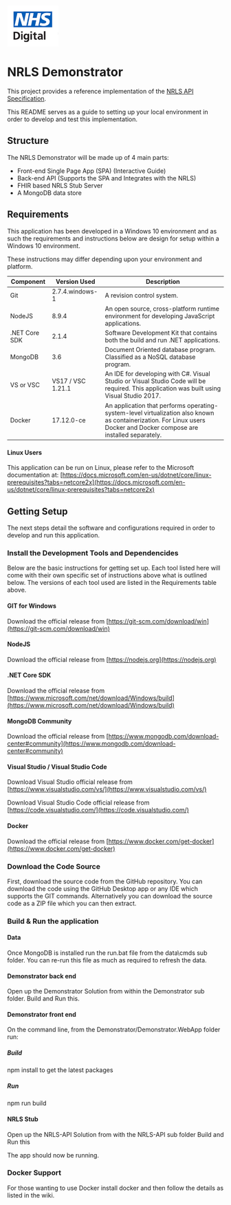 <img src="Demonstrator/Demonstrator.WebApp/images/NHS-Digital-Logo-120.png" alt="NHS Digital Logo" />

# NRLS Demonstrator

This project provides a reference implementation of the [NRLS API Specification](https://nhsconnect.github.io/FHIR-NRLS-API/). 

This README serves as a guide to setting up your local environment in order to develop and test this implementation.

## Structure
The NRLS Demonstrator will be made up of 4 main parts:
* Front-end Single Page App (SPA) (Interactive Guide)
* Back-end API (Supports the SPA and Integrates with the NRLS)
* FHIR based NRLS Stub Server
* A MongoDB data store

## Requirements
This application has been developed in a Windows 10 environment and as such the requirements and instructions below are design for setup within a Windows 10 environment. 

These instructions may differ depending upon your environment and platform.

| Component | Version Used | Description |
|---|---|---|
| Git | 2.7.4.windows-1 | A revision control system. |
| NodeJS | 8.9.4 | An open source, cross-platform runtime environment for developing JavaScript applications. |
| .NET Core SDK | 2.1.4 | Software Development Kit that contains both the build and run .NET applications. |
| MongoDB | 3.6 | Document Oriented database program. Classified as a NoSQL database program. |
| VS or VSC | VS17 / VSC 1.21.1 | An IDE for developing with C#. Visual Studio or Visual Studio Code will be required. This application was built using Visual Studio 2017. |
| Docker | 17.12.0-ce | An application that performs  operating-system-level virtualization also known as containerization. For Linux users Docker and Docker compose are installed separately. |

#### Linux Users
This application can be run on Linux, please refer to the Microsoft documentation at: [https://docs.microsoft.com/en-us/dotnet/core/linux-prerequisites?tabs=netcore2x](https://docs.microsoft.com/en-us/dotnet/core/linux-prerequisites?tabs=netcore2x)

## Getting Setup
The next steps detail the software and configurations required in order to develop and run this application.

### Install the Development Tools and Dependencides
Below are the basic instructions for getting set up. Each tool listed here will come with their own specific set of instructions above what is outlined below. The versions of each tool used are listed in the Requirements table above.

#### GIT for Windows
Download the official release from [https://git-scm.com/download/win](https://git-scm.com/download/win)

#### NodeJS
Download the official release from [https://nodejs.org](https://nodejs.org)

#### .NET Core SDK
Download the official release from [https://www.microsoft.com/net/download/Windows/build](https://www.microsoft.com/net/download/Windows/build)

#### MongoDB Community
Download the official release from [https://www.mongodb.com/download-center#community](https://www.mongodb.com/download-center#community) 

#### Visual Studio / Visual Studio Code
Download Visual Studio official release from [https://www.visualstudio.com/vs/](https://www.visualstudio.com/vs/)

Download Visual Studio Code official release from [https://code.visualstudio.com/](https://code.visualstudio.com/)

#### Docker
Download the official release from [https://www.docker.com/get-docker](https://www.docker.com/get-docker)

### Download the Code Source
First, download the source code from the GitHub repository. You can download the code using the GitHub Desktop app or any IDE which supports the GIT commands. Alternatively you can download the source code as a ZIP file which you can then extract.

### Build & Run the application

#### Data
Once MongoDB is installed run the run.bat file from the data\cmds sub folder.
You can re-run this file as much as required to refresh the data.

#### Demonstrator back end
Open up the Demonstrator Solution from within the Demonstrator sub folder.
Build and Run this.

#### Demonstrator front end
On the command line, from the Demonstrator/Demonstrator.WebApp folder run:
##### Build
npm install to get the latest packages
##### Run
npm run build

#### NRLS Stub
Open up the NRLS-API Solution from with the NRLS-API sub folder
Build and Run this

The app should now be running.

### Docker Support
For those wanting to use Docker install docker and then follow the details as listed in the wiki.
